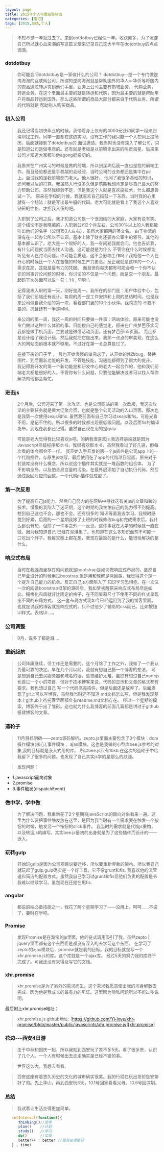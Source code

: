 ```yaml
---
layout: page
title: 2015年个人年度经验总结
categories: [笔记]
tags: [2015,总结,个人]
---
```


>不知不觉一年就过去了。来到dotdotbuy已经快一年。收获颇多，为了沉淀自己所以就心血来潮的写这篇文章来记录自己这大半年在dotdotbuy的点点滴滴。

### dotdotbuy
>你可能会问dotdotbuy是一家做什么的公司？
>dotdotbuy--是一个专门做逆向海淘的互联网公司，所谓的逆向海淘就是帮助国外的华人or华侨等将国内的商品通过转运寄到他们手里。业务上公司主要有商城业务，
>代购业务，转运业务。在这个里面最主要的就是转运和代购，因为最主要的就是帮助用户将商品转运到国外。那么这些所谓的商品大部分都来自于代购业务。所谓的代购就是
>帮助别人购买商品。

### 初入公司

>    我还记得当初快毕业的时候，我带着身上仅有的4000元钱和同学一起来到深圳找工作。同学一直都在这边实习，没有工作的我只能一个人在网上投简历。后面就接到了dotdotbuy的
>面试邀请。我当时也没有深入了解公司，只是知道公司是做电商的。还有就是老板是以前腾讯出来的叫贡海星。后来来公司才知道大家都叫他agong挺亲切的。

>    我原来在广州实习的时候是做的前端，所以到深圳后我一直也是找的前端工作。而且经验都还是手机端的会经验，当时公司的业务都还是集中在pc上。面试我的是我前端部门老大。他人很好，
>他问了我很多基础的知识，还问我以后的打算。我虽然入行没多久但是前期我想肯定是尽自己最大的努力帮助公司。虽然我经验不足，但是我这个人就是喜欢搞技术，什么都想尝试一下。
>原来在学校的时候，我就喜欢自己捣鼓一下东西。当时我的心里就有一个想法：就是写出最牛逼的代码。老大可能就是看上了我这个人喜欢钻研的性格，才招我入伍的吧。

>    入职到了公司之后，我才知道公司是一个很团结的大家庭，大家有说有笑。这个结论不是我瞎编的，入职到公司2个月左右。公司30%以上的人我都能叫出他们的名字（公司150人左右），虽然大家都用的英文名。
>由于物流的没有在一起办公所以不认识。基本上除了财务还要办公室中的领导。其他的基本都认识了。老大是一个很好的人，我一有问题我就会问。他也告诉我，有什么问题就当面去找人沟通。这可能就是为什么
>不管你在什么时候都能听见有人在讨论问题。你可能会质疑，这不会影响工作吗？我相信一个人在开心的时候比一个人在苦恼的时候生产力更高。反正我就是这样的一个人，需求在那，这就是最有力的凭据。
>而且但你每天都有可能会和一个你不认识的同事讨论问题的时候，你讨论的不仅是一个问题，而是交一个朋友。最起码下次碰面可以说一句：‘Hi , 早啊!’。

>    记得我来入职的第一天，刚好是周一。我所在的部门是：用户体验中心，包括了我们前端还有设计。每周的周一是工作安排和上周的总结时间。也是我来公司做自我介绍的第一次，看着部门里的10个小伙伴。我鸡冻的
>不要不要的。况且还有一半是MM。

>   来公司的第一周，我这一周的时间只要做一件事：网站体验。原来可能也没专门做过这种什么体验的事。只能按自己的感觉走，原来在广州梦芭莎实习我都是做手机页面，主要就是微信活动页面，还有梦芭莎h5页面。
>而且都是设计给了我设计稿，然后我就把它做出来。我那一点点的审美观，在这么大的网站面前根本就不够用。不过好在第一关总算是过了。

>    在接下来的日子里 ， 我也开始慢慢的做需求了，从开始的修改bug，替换图片，到后面新功能的开发，不管是技能，沟通能都得到了很大的提升。
>我记得我开发的第一个新功能是和研发中心的老大一起合作的，他和我们前端老大都是很好的人。不管你有什么问题，只要他能解决或者可以找人帮你解决的他都会帮忙。

### 进击js
>    2个月后，公司迎来了第一次攻坚。也是公司网站的第一次改版，我这次攻坚的主要任务就是做大促聚合页，也就是整个公司活动的入口页面。那次也是我第一次使用seajs和fis.
>虽然我前面有自己学习过seajs和fis。可是光看不用，是记不住的。所以很多的时候都出现很低级问题。以及后面fis的编译发布，到现在我都还记得。虽然自己现在用的是gulp.

>   可能是老大觉得我比较喜欢js吧。的确我很喜欢js.我选择前端就是因为Javascript高级程序那本书。我很喜欢那本书，虽然我看过了好几遍，但每次看的体会都会不一样。
>我开始入手开发的第一个js插件是公司app上的一个代购插件。存原生js缩写，最后使用在了app的代购项目里面。原来对于封装库没有什么概念，所以说这个插件其实就是一堆函数的组合体。
>为了不影响全局，以及怕全局变量的污染。在最外层添加了自动执行代码，然后通过返回对应的函数。一个代购js插件就成型了。

### 第一次反思
>   为了提高自己js能力，然后自己努力的在网络中寻找这有关js的文章和新的技术。慢慢的我陷入了迷茫期，这个时期的我生怕自己的能力得不到提高。想到自己这也不会，那也不会。还有很多的
>知识等着我去学习。我顿时感觉到好累，后面的一个星期我除了上班的时候修改bug和完成需求后。我什么都没有想，但除了一件事之外——反思。这件事我在大学的时候就一直在做。因为我知道自己
>已经在泥潭里了。也知道在这么多知识面前不可能一口吃出个胖子。我每天晚上都在想，我现在最缺的是什么，能很快解决的是什么。

### 响应式布局
>   当时在我脑海里存在的问题就是bootstrap是如何做响应式布局的，虽然自己毕业设计的时候用过boostrap.但是用和理解是两回事，我觉得这个是一个提升自己能力的机会。反正自己js方面陷入了
>知识学习恐惧症。在一次又一次的阅读bootstrap框架的源码后，我如梦初醒原来响应式布局尽是如此。栅格化布局就好比固定的格子，在不同屏幕尺寸下使用不同的样式呈现出不同的布局方式。
>这一套布局方式现如今已经运用到了我的博客里面。也就是说我的博客就是响应式的，只不过他少了辅助的css而已。比如按钮UI样式。表格UI....。

### 公司调整
>   9月，说多了都是泪....

### 重新起航
>   公司阵痛继续，但工作还是需要的。这个月除了工作之外，我做了一个我认为最可靠的决定。早在几个月以前，我就有想自己搭一个博客的想法。
>可是想到自己去买服务器和域名的话，感觉维护太难，虽然有想过自己nodejs也做过一个小的项目，但对于技术博客来说，代码的显示和文章的格式都有要求。我也想过自己
>写一个代码高亮插件，但是后面还是放弃了。后面发现了git上可以写博客，虽然我当时还不知道.md文档怎么写。但是我发现基本上github上待托管里面都会有readme.md文档存在。
>经过一个星期的摸索，博客终于出了雏形。这也就为什么我博客的前面几篇都是讲过于github搭建博客的文章。

### 造轮子
>   11月目标明确——zepto源码解析。zepto.js里面主要包含了3个模块：dom操作模块(核心),事件模块 ，ajax模块。这也是我做的小型库bee.js参考的对象,我的目标就是嵌入式用的库。
>所以bee.js只有10kb.在这次的造轮子中给我留下了很多的问题。也发现了自己其实js学的是那么的肤浅。

>发现问题：

*   1.javascript面向对象
*   2.promise
*   3.事件触发(dispatchEvent)

### 做中学，学中做
>   为了解决问题，我重新花了2个星期将javaScript的面向对象看来一遍。这里为什么要把事件触发放在这里，是因为我当时有一个需求要在触发一个按钮的时候，触发另一个按钮的click事件。
>我当时的需求就是代购js重构，以及转运js的编写。其实bee.js最初的出身就是为了这些插件而设计的——嵌入。

### 玩转gulp
>   开始玩gulp是因为公司项目说要迁移，所以要重新弄新的架构。所以我自己就玩起了gulp.gulp确实是一个好工具，它不像grunt和fis.
>我喜欢他的流管道和简洁的配置方式。虽然我自己学习过grunt和fis但他们负责的配置是令我难以继续学习。虽然现在还是在用fis.

### angular
>   都说前端必备技能之一，我花了两个星期学习了——没用上。呵呵......不说了，要时在学吧。

### Promise
>   发现Promise是在淘宝的js里面，他的链式调用吸引了我。虽然zepto | jquery里面都有这个东西但是都没有深入的去学习这个东西。
>在学习了zepto的ajax模块后，promise就是我的目标。我的目标就是写一个xhr.promise.js的库。这个库就是一个ajax库。
>经过5天的努力我的库终于完成了。可我还没有来得及写它的文档。

###  xhr.promise
>   xhr.promise是为了另外的需求而生。这个需求我愿意使出我的浑身解数去完成。因为他是我成长的最有力的见证。这里因为隐私问题所以不能过多说明。

最后附上xhr.promise地址：

>xhr.promise.js github地址: [https://github.com/Yi-love/xhr-promise/blob/master/public/javascripts/xhr.promise.js][xhr.promise]

[xhr.promise]:https://github.com/Yi-love/xhr-promise/blob/master/public/javascripts/xhr.promise.js

### 花边---西安4日游
>  由于中秋和国庆一起，所以我就到西安玩了差不多5天。看了很多景，认识了几个人。一个人有时候出去走走确实是已经不错的事。

>世界这么大，我想去看看。

>西安这座有着悠久历史的文化的城市确实很美。我的行程在玩出发前是安排好了的。先上华山，再到西安玩3天，10.1号回家看看父母。10.6号回深圳。


### 总结
>   我试着让生活变得更加简单。

```js
   setInterval(function(){
      thinking()//思考
      plan()    //计划
      study()   //学习
      do()      //实现
      better++ : better //是否变得更好
   } , time)
```

























































